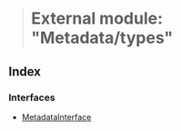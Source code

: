 > # External module: "Metadata/types"

## Index

### Interfaces

* [MetadataInterface](../interfaces/_metadata_types_.metadatainterface.md)
